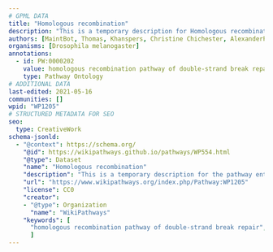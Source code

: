 ```yaml
---
# GPML DATA
title: "Homologous recombination"
description: "This is a temporary description for Homologous recombination"
authors: [MaintBot, Thomas, Khanspers, Christine Chichester, AlexanderPico, Eweitz]
organisms: [Drosophila melanogaster]
annotations:
  - id: PW:0000202
    value: homologous recombination pathway of double-strand break repair
    type: Pathway Ontology
# ADDITIONAL DATA
last-edited: 2021-05-16
communities: []
wpid: "WP1205"
# STRUCTURED METADATA FOR SEO
seo:
  type: CreativeWork
schema-jsonld:
  - "@context": https://schema.org/
    "@id": https://wikipathways.github.io/pathways/WP554.html
    "@type": Dataset
    "name": "Homologous recombination"
    "description": "This is a temporary description for the pathway entitled: Homologous recombination"
    "url": "https://www.wikipathways.org/index.php/Pathway:WP1205"
    "license": CC0
    "creator":
    - "@type": Organization
      "name": "WikiPathways"
    "keywords": [
      "homologous recombination pathway of double-strand break repair",
      ]
---
```

